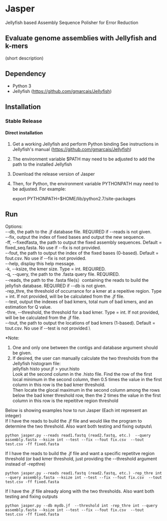# Jasper

Jellyfish based Assembly Sequence Polisher for Error Reduction
## Evaluate genome assemblies with Jellyfish and k-mers

(short description) 

## Dependency
* Python 3
* Jellyfish (https://github.com/gmarcais/Jellyfish)



## Installation

### Stable Release

#### Direct installation 
1. Get a working Jellyfish and perform Python binding
See instructions in Jellyfish's manual (https://github.com/gmarcais/Jellyfish)
2. The environment variable $PATH may need to be adjusted to add the path to the installed Jellyfish
3. Download the release version of Jasper
4. Then, for Python, the environment variable PYTHONPATH may need to be adjusted. For example:

    export PYTHONPATH=$HOME/lib/python2.7/site-packages



## Run
Options:\
  --db, the path to the .jf  database file. REQUIRED if --reads is not given.\
  --fix, output the index of fixed bases and output the new sequence.\
  -ff, --fixedfasta, the path to output the fixed assembly sequences. Default = fixed_seq.fasta. No use if --fix is not provided.\
  --fout, the path to output the index of the fixed bases (0-based). Default = fout.csv. No use if --fix is not provided.\
  --help,	display this help message.\
  -k, --ksize, the kmer size. Type = int. REQUIRED.\
  -q, --query, the path to the .fasta query file. REQUIRED.\
  --reads, the path to the .fasta file(s）containing the reads to build the jellyfish database. REQUIRED if --db is not given.\
  -rep_thre, the threshold  of occurrance for a kmer at a repeitive region. Type = int. If not provided, will be be calculated from the .jf file.\
  --test, output the indexes of bad kmers, total num of bad kmers, and an estimation for Q value.\
  -thre, --threshold, the threshold for a bad kmer. Type = int. If not provided, will be be calculated from the .jf file.\
  --tout, the path to output the locations of bad kmers (1-based). Default = tout.csv. No use if --test is not provided.\

*Note: 
1. One and only one between the contigs and database argument should be given.
2. If desired, the user can manually calculate the two thresholds from the Jellyfish histogram file:\
  jellyfish histo your.jf > your.histo \
  Look at the second column in the .histo file. Find the row of the first local minimum in the second column, then 0.5 times the value in the first column in this row is   the bad kmer threshold. \
  Then locate the glocal maximum in the second column among the rows below the bad kmer threshold row, then the 2 times the value in the first column in this row is the   repeititve region threshold 

Below is showing examples how to run Jasper (Each int represent an integer)\
If I have the reads to build the .jf file and would like the program to determine the two threshold. Also want both testing and fixing outputs\
```shell
python jasper.py --reads read1.fastq (read2.fastq, etc.)  --query assembly.fasta --ksize int --test --fix --fout fix.csv  --tout test.csv -ff fixed.fasta
```
If I have the reads to build the .jf file and want a specific repetitve region threshold (or bad kmer threshold, just providing the --threshold argument instead of -repthre)
```shell
python jasper.py --reads read1.fastq (read2.fastq, etc.) -rep_thre int --query assembly.fasta --ksize int --test --fix --fout fix.csv  --tout test.csv -ff fixed.fasta
```
If I have the .jf file already along with the two thresholds. Also want both testing and fixing outputs
```shell
python jasper.py --db mydb.jf  --threshold int -rep_thre int --query assembly.fasta --ksize int --test --fix --fout fix.csv  --tout test.csv -ff fixed.fasta 
```
